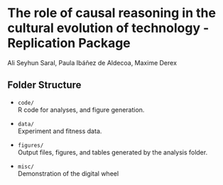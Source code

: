 # The role of causal reasoning in the cultural evolution of technology - Replication Package

Ali Seyhun Saral, Paula Ibáñez de Aldecoa, Maxime Derex

## Folder Structure

- `code/`  
    R code for analyses, and figure generation.

- `data/`  
    Experiment and fitness data.

- `figures/`  
    Output files, figures, and tables generated by the analysis folder.

- `misc/`  
    Demonstration of the digital wheel

